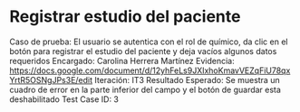# Registrar estudio del paciente

Caso de prueba: El usuario se autentica con el rol de químico, da clic en el botón para registrar el estudio del paciente y deja vacíos algunos datos requeridos
Encargado: Carolina Herrera Martínez
Evidencia: https://docs.google.com/document/d/12yhFeLs9JXIxhoKmavVEZqFiU78qxYrtR5OSNgJPs3E/edit
Iteración: IT3
Resultado Esperado: Se muestra un cuadro de error en la parte inferior del campo y el botón de guardar esta deshabilitado
Test Case ID: 3